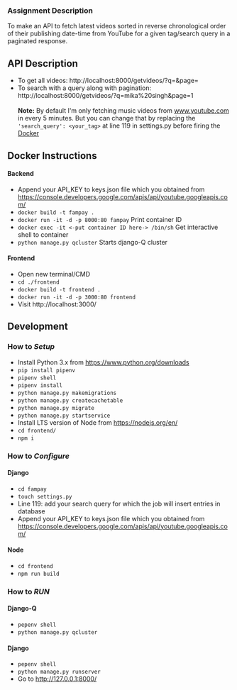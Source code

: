 ### Assignment Description
To make an API to fetch latest videos sorted in reverse chronological order of their 
publishing date-time from YouTube for a given tag/search query in a paginated response.

## API Description
 - To get all videos: http://localhost:8000/getvideos/?q=&page=
 - To search with a query along with pagination: http://localhost:8000/getvideos/?q=mika%20singh&page=1
 <br><br>
 <b>Note:</b> By default I'm only fetching music videos from www.youtube.com in every 5 minutes. 
   But you can change that by replacing the `'search_query': <your_tag>` at line 119 in settings.py
   before firing the <a href="">Docker</a>
   
## Docker Instructions
#### Backend
 - Append your API_KEY to keys.json file which you obtained 
 from https://console.developers.google.com/apis/api/youtube.googleapis.com/ 
 - `docker build -t fampay .`
 - `docker run -it -d -p 8000:80 fampay` Print container ID
 - `docker exec -it <-put container ID here-> /bin/sh` Get interactive shell to container 
 - `python manage.py qcluster` Starts django-Q cluster 
#### Frontend
 - Open new terminal/CMD 
 - `cd ./frontend`
 - `docker build -t frontend .`
 - `docker run -it -d -p 3000:80 frontend`
 - Visit http://localhost:3000/ 
## Development
### How to <i>Setup</i>
 - Install Python 3.x from https://www.python.org/downloads
 - `pip install pipenv`
 - `pipenv shell`
 - `pipenv install`
 - `python manage.py makemigrations`
 - `python manage.py createcachetable`
 - `python manage.py migrate`
 - `python manage.py startservice`
 - Install LTS version of Node from https://nodejs.org/en/
 - `cd frontend/`
 - `npm i`
 
### How to <i>Configure</i>
#### Django
 - `cd fampay`
 - `touch settings.py`
 - Line 119: add your search query for which the job will insert entries in database
 - Append your API_KEY to keys.json file which you obtained 
 from https://console.developers.google.com/apis/api/youtube.googleapis.com/ 
#### Node
 - `cd frontend`
 - `npm run build`

### How to <i>RUN</i>
#### Django-Q
 - `pepenv shell` 
 - `python manage.py qcluster`
#### Django
 - `pepenv shell` 
 - `python manage.py runserver`
 - Go to http://127.0.0.1:8000/